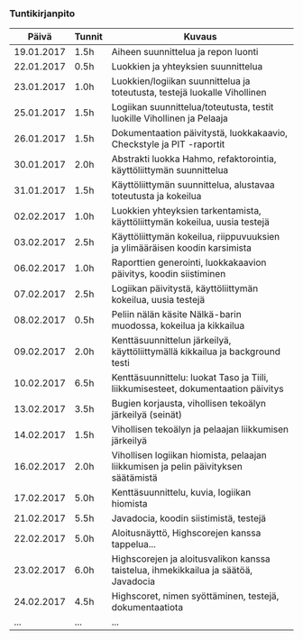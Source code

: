### Tuntikirjanpito
Päivä | Tunnit | Kuvaus
--------------- | ----- | ------
19.01.2017 | 1.5h | Aiheen suunnittelua ja repon luonti
22.01.2017 | 0.5h | Luokkien ja yhteyksien suunnittelua
23.01.2017 | 1.0h | Luokkien/logiikan suunnittelua ja toteutusta, testejä luokalle Vihollinen
25.01.2017 | 1.5h | Logiikan suunnittelua/toteutusta, testit luokille Vihollinen ja Pelaaja
26.01.2017 | 1.5h | Dokumentaation päivitystä, luokkakaavio, Checkstyle ja PIT -raportit
30.01.2017 | 2.0h | Abstrakti luokka Hahmo, refaktorointia, käyttöliittymän suunnittelua
31.01.2017 | 1.5h | Käyttöliittymän suunnittelua, alustavaa toteutusta ja kokeilua
02.02.2017 | 1.0h | Luokkien yhteyksien tarkentamista, käyttöliittymän kokeilua, uusia testejä
03.02.2017 | 2.5h | Käyttöliittymän kokeilua, riippuvuuksien ja ylimääräisen koodin karsimista
06.02.2017 | 1.0h | Raporttien generointi, luokkakaavion päivitys, koodin siistiminen
07.02.2017 | 2.5h | Logiikan päivitystä, käyttöliittymän kokeilua, uusia testejä
08.02.2017 | 0.5h | Peliin nälän käsite Nälkä-barin muodossa, kokeilua ja kikkailua
09.02.2017 | 2.0h | Kenttäsuunnittelun järkeilyä, käyttöliittymällä kikkailua ja background testi
10.02.2017 | 6.5h | Kenttäsuunnittelu: luokat Taso ja Tiili, liikkumisesteet, dokumentaation päivitys
13.02.2017 | 3.5h | Bugien korjausta, vihollisen tekoälyn järkeilyä (seinät)
14.02.2017 | 1.5h | Vihollisen tekoälyn ja pelaajan liikkumisen järkeilyä
16.02.2017 | 2.0h | Vihollisen logiikan hiomista, pelaajan liikkumisen ja pelin päivityksen säätämistä
17.02.2017 | 5.0h | Kenttäsuunnittelu, kuvia, logiikan hiomista
21.02.2017 | 5.5h | Javadocia, koodin siistimistä, testejä
22.02.2017 | 5.0h | Aloitusnäyttö, Highscorejen kanssa tappelua...
23.02.2017 | 6.0h | Highscorejen ja aloitusvalikon kanssa taistelua, ihmekikkailua ja säätöä, Javadocia
24.02.2017 | 4.5h | Highscoret, nimen syöttäminen, testejä, dokumentaatiota
... | ... | ...

